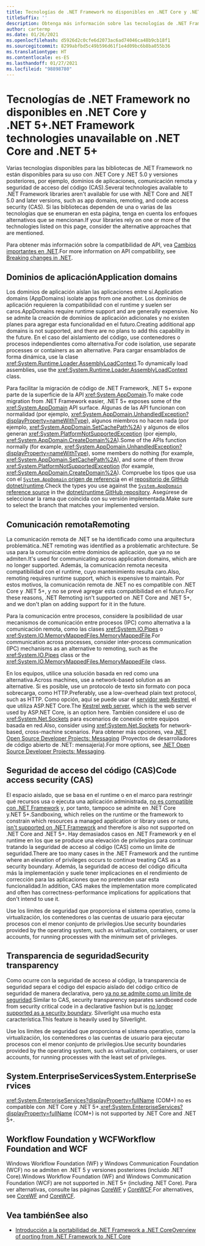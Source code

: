 ```yaml
---
title: Tecnologías de .NET Framework no disponibles en .NET Core y .NET 5+
titleSuffix: ''
description: Obtenga más información sobre las tecnologías de .NET Framework que no están disponibles en .NET Core y .NET 5.0 y versiones posteriores.
author: cartermp
ms.date: 01/26/2021
ms.openlocfilehash: d5926d2c0cfe6d2073ac6ad74046ca48b9cb18f1
ms.sourcegitcommit: 8299abfbd5c49b596d61f1e4d09bc6b8ba055b36
ms.translationtype: HT
ms.contentlocale: es-ES
ms.lasthandoff: 01/27/2021
ms.locfileid: "98898780"
---
```

# <a name="net-framework-technologies-unavailable-on-net-core-and-net-5"></a><span data-ttu-id="1d131-103">Tecnologías de .NET Framework no disponibles en .NET Core y .NET 5+</span><span class="sxs-lookup"><span data-stu-id="1d131-103">.NET Framework technologies unavailable on .NET Core and .NET 5+</span></span>

<span data-ttu-id="1d131-104">Varias tecnologías disponibles para las bibliotecas de .NET Framework no están disponibles para su uso con .NET Core y .NET 5.0 y versiones posteriores, por ejemplo, dominios de aplicaciones, comunicación remota y seguridad de acceso del código (CAS).</span><span class="sxs-lookup"><span data-stu-id="1d131-104">Several technologies available to .NET Framework libraries aren't available for use with .NET Core and .NET 5.0 and later versions, such as app domains, remoting, and code access security (CAS).</span></span> <span data-ttu-id="1d131-105">Si las bibliotecas dependen de una o varias de las tecnologías que se enumeran en esta página, tenga en cuenta los enfoques alternativos que se mencionan.</span><span class="sxs-lookup"><span data-stu-id="1d131-105">If your libraries rely on one or more of the technologies listed on this page, consider the alternative approaches that are mentioned.</span></span>

<span data-ttu-id="1d131-106">Para obtener más información sobre la compatibilidad de API, vea [Cambios importantes en .NET](../compatibility/breaking-changes.md).</span><span class="sxs-lookup"><span data-stu-id="1d131-106">For more information on API compatibility, see [Breaking changes in .NET](../compatibility/breaking-changes.md).</span></span>

## <a name="application-domains"></a><span data-ttu-id="1d131-107">Dominios de aplicación</span><span class="sxs-lookup"><span data-stu-id="1d131-107">Application domains</span></span>

<span data-ttu-id="1d131-108">Los dominios de aplicación aíslan las aplicaciones entre sí.</span><span class="sxs-lookup"><span data-stu-id="1d131-108">Application domains (AppDomains) isolate apps from one another.</span></span> <span data-ttu-id="1d131-109">Los dominios de aplicación requieren la compatibilidad con el runtime y suelen ser caros.</span><span class="sxs-lookup"><span data-stu-id="1d131-109">AppDomains require runtime support and are generally expensive.</span></span> <span data-ttu-id="1d131-110">No se admite la creación de dominios de aplicación adicionales y no existen planes para agregar esta funcionalidad en el futuro.</span><span class="sxs-lookup"><span data-stu-id="1d131-110">Creating additional app domains is not supported, and there are no plans to add this capability in the future.</span></span> <span data-ttu-id="1d131-111">En el caso del aislamiento del código, use contenedores o procesos independientes como alternativa.</span><span class="sxs-lookup"><span data-stu-id="1d131-111">For code isolation, use separate processes or containers as an alternative.</span></span> <span data-ttu-id="1d131-112">Para cargar ensamblados de forma dinámica, use la clase <xref:System.Runtime.Loader.AssemblyLoadContext>.</span><span class="sxs-lookup"><span data-stu-id="1d131-112">To dynamically load assemblies, use the <xref:System.Runtime.Loader.AssemblyLoadContext> class.</span></span>

<span data-ttu-id="1d131-113">Para facilitar la migración de código de .NET Framework, .NET 5+ expone parte de la superficie de la API <xref:System.AppDomain>.</span><span class="sxs-lookup"><span data-stu-id="1d131-113">To make code migration from .NET Framework easier, .NET 5+ exposes some of the <xref:System.AppDomain> API surface.</span></span> <span data-ttu-id="1d131-114">Algunas de las API funcionan con normalidad (por ejemplo, <xref:System.AppDomain.UnhandledException?displayProperty=nameWithType>), algunos miembros no hacen nada (por ejemplo, <xref:System.AppDomain.SetCachePath%2A>) y algunos de ellos generan <xref:System.PlatformNotSupportedException> (por ejemplo, <xref:System.AppDomain.CreateDomain%2A>).</span><span class="sxs-lookup"><span data-stu-id="1d131-114">Some of the APIs function normally (for example, <xref:System.AppDomain.UnhandledException?displayProperty=nameWithType>), some members do nothing (for example, <xref:System.AppDomain.SetCachePath%2A>), and some of them throw <xref:System.PlatformNotSupportedException> (for example, <xref:System.AppDomain.CreateDomain%2A>).</span></span> <span data-ttu-id="1d131-115">Compruebe los tipos que usa con el [`System.AppDomain` origen de referencia](https://github.com/dotnet/runtime/blob/master/src/libraries/System.Private.CoreLib/src/System/AppDomain.cs) en el [repositorio de GitHub dotnet/runtime](https://github.com/dotnet/runtime).</span><span class="sxs-lookup"><span data-stu-id="1d131-115">Check the types you use against the [`System.AppDomain` reference source](https://github.com/dotnet/runtime/blob/master/src/libraries/System.Private.CoreLib/src/System/AppDomain.cs) in the [dotnet/runtime GitHub repository](https://github.com/dotnet/runtime).</span></span> <span data-ttu-id="1d131-116">Asegúrese de seleccionar la rama que coincida con su versión implementada.</span><span class="sxs-lookup"><span data-stu-id="1d131-116">Make sure to select the branch that matches your implemented version.</span></span>

## <a name="remoting"></a><span data-ttu-id="1d131-117">Comunicación remota</span><span class="sxs-lookup"><span data-stu-id="1d131-117">Remoting</span></span>

<span data-ttu-id="1d131-118">La comunicación remota de .NET se ha identificado como una arquitectura problemática.</span><span class="sxs-lookup"><span data-stu-id="1d131-118">.NET remoting was identified as a problematic architecture.</span></span> <span data-ttu-id="1d131-119">Se usa para la comunicación entre dominios de aplicación, que ya no se admiten.</span><span class="sxs-lookup"><span data-stu-id="1d131-119">It's used for communicating across application domains, which are no longer supported.</span></span> <span data-ttu-id="1d131-120">Además, la comunicación remota necesita compatibilidad con el runtime, cuyo mantenimiento resulta caro.</span><span class="sxs-lookup"><span data-stu-id="1d131-120">Also, remoting requires runtime support, which is expensive to maintain.</span></span> <span data-ttu-id="1d131-121">Por estos motivos, la comunicación remota de .NET no es compatible con .NET Core y .NET 5+, y no se prevé agregar esta compatibilidad en el futuro.</span><span class="sxs-lookup"><span data-stu-id="1d131-121">For these reasons, .NET Remoting isn't supported on .NET Core and .NET 5+, and we don't plan on adding support for it in the future.</span></span>

<span data-ttu-id="1d131-122">Para la comunicación entre procesos, considere la posibilidad de usar mecanismos de comunicación entre procesos (IPC) como alternativa a la comunicación remota, como las clases <xref:System.IO.Pipes> o <xref:System.IO.MemoryMappedFiles.MemoryMappedFile>.</span><span class="sxs-lookup"><span data-stu-id="1d131-122">For communication across processes, consider inter-process communication (IPC) mechanisms as an alternative to remoting, such as the <xref:System.IO.Pipes> class or the <xref:System.IO.MemoryMappedFiles.MemoryMappedFile> class.</span></span>

<span data-ttu-id="1d131-123">En los equipos, utilice una solución basada en red como una alternativa.</span><span class="sxs-lookup"><span data-stu-id="1d131-123">Across machines, use a network-based solution as an alternative.</span></span> <span data-ttu-id="1d131-124">Si es posible, use un protocolo de texto sin formato con poca sobrecarga, como HTTP.</span><span class="sxs-lookup"><span data-stu-id="1d131-124">Preferably, use a low-overhead plain text protocol, such as HTTP.</span></span> <span data-ttu-id="1d131-125">Como opción, aquí se puede usar el [servidor web Kestrel](/aspnet/core/fundamentals/servers/kestrel), el que utiliza ASP.NET Core.</span><span class="sxs-lookup"><span data-stu-id="1d131-125">The [Kestrel web server](/aspnet/core/fundamentals/servers/kestrel), which is the web server used by ASP.NET Core, is an option here.</span></span> <span data-ttu-id="1d131-126">También considere el uso de <xref:System.Net.Sockets> para escenarios de conexión entre equipos basada en red.</span><span class="sxs-lookup"><span data-stu-id="1d131-126">Also, consider using <xref:System.Net.Sockets> for network-based, cross-machine scenarios.</span></span> <span data-ttu-id="1d131-127">Para obtener más opciones, vea [.NET Open Source Developer Projects: Messaging](https://github.com/Microsoft/dotnet/blob/master/dotnet-developer-projects.md#messaging) (Proyectos de desarrolladores de código abierto de .NET: mensajería).</span><span class="sxs-lookup"><span data-stu-id="1d131-127">For more options, see [.NET Open Source Developer Projects: Messaging](https://github.com/Microsoft/dotnet/blob/master/dotnet-developer-projects.md#messaging).</span></span>

## <a name="code-access-security-cas"></a><span data-ttu-id="1d131-128">Seguridad de acceso del código (CAS)</span><span class="sxs-lookup"><span data-stu-id="1d131-128">Code access security (CAS)</span></span>

<span data-ttu-id="1d131-129">El espacio aislado, que se basa en el runtime o en el marco para restringir qué recursos usa o ejecuta una aplicación administrada, [no es compatible con .NET Framework](../../framework/misc/code-access-security.md) y, por tanto, tampoco se admite en .NET Core y.NET 5+.</span><span class="sxs-lookup"><span data-stu-id="1d131-129">Sandboxing, which relies on the runtime or the framework to constrain which resources a managed application or library uses or runs, [isn't supported on .NET Framework](../../framework/misc/code-access-security.md) and therefore is also not supported on .NET Core and .NET 5+.</span></span> <span data-ttu-id="1d131-130">Hay demasiados casos en .NET Framework y en el runtime en los que se produce una elevación de privilegios para continuar tratando la seguridad de acceso al código (CAS) como un límite de seguridad.</span><span class="sxs-lookup"><span data-stu-id="1d131-130">There are too many cases in the .NET Framework and the runtime where an elevation of privileges occurs to continue treating CAS as a security boundary.</span></span> <span data-ttu-id="1d131-131">Además, la seguridad de acceso del código dificulta más la implementación y suele tener implicaciones en el rendimiento de corrección para las aplicaciones que no pretenden usar esta funcionalidad.</span><span class="sxs-lookup"><span data-stu-id="1d131-131">In addition, CAS makes the implementation more complicated and often has correctness-performance implications for applications that don't intend to use it.</span></span>

<span data-ttu-id="1d131-132">Use los límites de seguridad que proporciona el sistema operativo, como la virtualización, los contenedores o las cuentas de usuario para ejecutar procesos con el menor conjunto de privilegios.</span><span class="sxs-lookup"><span data-stu-id="1d131-132">Use security boundaries provided by the operating system, such as virtualization, containers, or user accounts, for running processes with the minimum set of privileges.</span></span>

## <a name="security-transparency"></a><span data-ttu-id="1d131-133">Transparencia de seguridad</span><span class="sxs-lookup"><span data-stu-id="1d131-133">Security transparency</span></span>

<span data-ttu-id="1d131-134">Como ocurre con la seguridad de acceso al código, la transparencia de seguridad separa el código del espacio aislado del código crítico de seguridad de manera declarativa, pero [ya no se admite como un límite de seguridad](../../framework/misc/security-transparent-code.md).</span><span class="sxs-lookup"><span data-stu-id="1d131-134">Similar to CAS, security transparency separates sandboxed code from security critical code in a declarative fashion but is [no longer supported as a security boundary](../../framework/misc/security-transparent-code.md).</span></span> <span data-ttu-id="1d131-135">Silverlight usa mucho esta característica.</span><span class="sxs-lookup"><span data-stu-id="1d131-135">This feature is heavily used by Silverlight.</span></span>

<span data-ttu-id="1d131-136">Use los límites de seguridad que proporciona el sistema operativo, como la virtualización, los contenedores o las cuentas de usuario para ejecutar procesos con el menor conjunto de privilegios.</span><span class="sxs-lookup"><span data-stu-id="1d131-136">Use security boundaries provided by the operating system, such as virtualization, containers, or user accounts, for running processes with the least set of privileges.</span></span>

## <a name="systementerpriseservices"></a><span data-ttu-id="1d131-137">System.EnterpriseServices</span><span class="sxs-lookup"><span data-stu-id="1d131-137">System.EnterpriseServices</span></span>

<span data-ttu-id="1d131-138"><xref:System.EnterpriseServices?displayProperty=fullName> (COM+) no es compatible con .NET Core y .NET 5+.</span><span class="sxs-lookup"><span data-stu-id="1d131-138"><xref:System.EnterpriseServices?displayProperty=fullName> (COM+) is not supported by .NET Core and .NET 5+.</span></span>

## <a name="workflow-foundation-and-wcf"></a><span data-ttu-id="1d131-139">Workflow Foundation y WCF</span><span class="sxs-lookup"><span data-stu-id="1d131-139">Workflow Foundation and WCF</span></span>

<span data-ttu-id="1d131-140">Windows Workflow Foundation (WF) y Windows Communication Foundation (WCF) no se admiten en .NET 5 y versiones posteriores (incluido .NET Core).</span><span class="sxs-lookup"><span data-stu-id="1d131-140">Windows Workflow Foundation (WF) and Windows Communication Foundation (WCF) are not supported in .NET 5+ (including .NET Core).</span></span> <span data-ttu-id="1d131-141">Para ver alternativas, consulte las páginas [CoreWF](https://github.com/UiPath/corewf) y [CoreWCF](https://github.com/CoreWCF/CoreWCF).</span><span class="sxs-lookup"><span data-stu-id="1d131-141">For alternatives, see [CoreWF](https://github.com/UiPath/corewf) and [CoreWCF](https://github.com/CoreWCF/CoreWCF).</span></span>

## <a name="see-also"></a><span data-ttu-id="1d131-142">Vea también</span><span class="sxs-lookup"><span data-stu-id="1d131-142">See also</span></span>

- [<span data-ttu-id="1d131-143">Introducción a la portabilidad de .NET Framework a .NET Core</span><span class="sxs-lookup"><span data-stu-id="1d131-143">Overview of porting from .NET Framework to .NET Core</span></span>](index.md)
